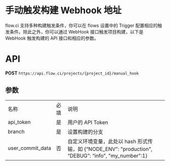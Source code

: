 
# 手动触发构建 Webhook 地址

flow.ci 支持多种构建触发条件，你可以在 flows 设置中的 Trigger 配置相应的触发条件。除此之外，你可以通过 WebHook 接口触发项目构建，以下是 WebHook 触发构建的 API 接口和相应的参数。

# API

**POST** `https://api.flow.ci/projects/{project_id}/manual_hook`

## 参数

<table>
    <tr>
        <td>名称</td>
        <td>必填</td>
        <td>说明</td>
    </tr>
      <tr>
        <td>api_token</td>
        <td>是</td>
        <td>用户的 API Token</td>
    </tr>
      <tr>
        <td>branch</td>
        <td>是</td>
        <td>设置构建的分支</td>
    </tr>
      <tr>
        <td>user_commit_data</td>
        <td>否</td>
        <td>自定义环境变量，此处以 hash 形式传输，如 {“NODE_ENV”: "production", “DEBUG”: “info”, "my_number":1}</td>
    </tr>
</table>
    

